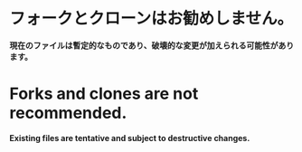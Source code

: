 # **フォークとクローンはお勧めしません。**
**現在のファイルは暫定的なものであり、破壊的な変更が加えられる可能性があります。**
# **Forks and clones are not recommended.**
**Existing files are tentative and subject to destructive changes.**
